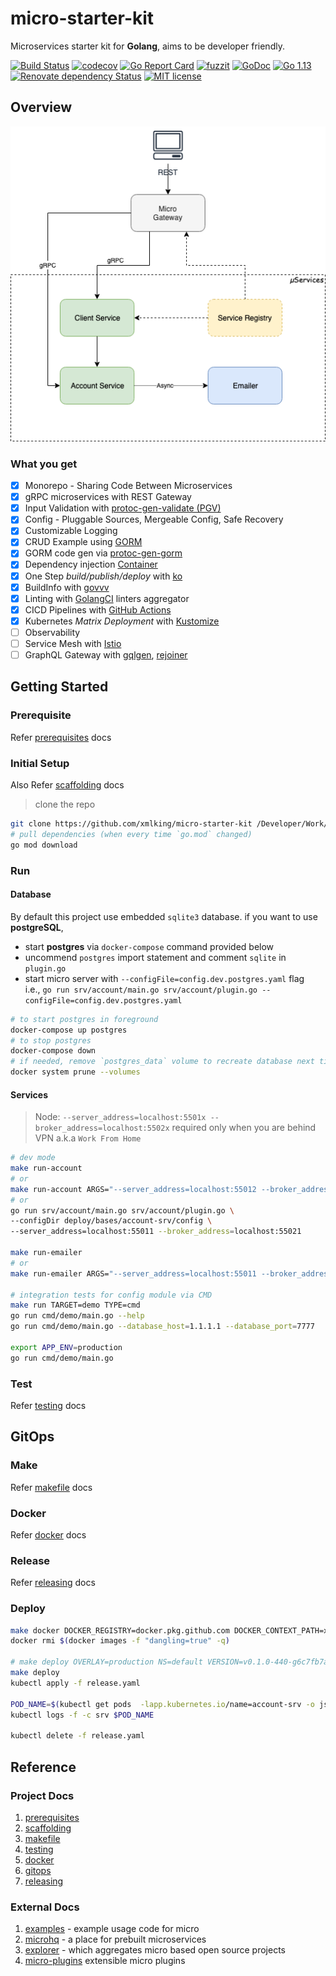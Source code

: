 # micro-starter-kit

Microservices starter kit for **Golang**, aims to be developer friendly.

[![Build Status](https://img.shields.io/endpoint.svg?url=https%3A%2F%2Factions-badge.atrox.dev%2Fxmlking%2Fmicro-starter-kit%2Fbadge%3Fref%3Ddevelop&style=popout)](https://actions-badge.atrox.dev/xmlking/micro-starter-kit/goto?ref=develop)
[![codecov](https://codecov.io/gh/xmlking/micro-starter-kit/branch/develop/graph/badge.svg)](https://codecov.io/gh/xmlking/micro-starter-kit)
[![Go Report Card](https://goreportcard.com/badge/github.com/xmlking/micro-starter-kit)](https://goreportcard.com/report/github.com/xmlking/micro-starter-kit)
[![fuzzit](https://app.fuzzit.dev/badge?org_id=xmlkinggithub&branch=develop)](https://app.fuzzit.dev/orgs/xmlkinggithub/dashboard)
[![GoDoc](https://godoc.org/github.com/xmlking/micro-starter-kit?status.svg)](https://godoc.org/github.com/xmlking/micro-starter-kit)
[![Go 1.13](https://img.shields.io/badge/go-1.13-9cf.svg)](https://golang.org/dl/)
[![Renovate dependency Status](https://img.shields.io/badge/renovate-enabled-brightgreen.svg)](https://renovatebot.com/)
[![MIT license](https://img.shields.io/badge/license-MIT-brightgreen.svg)](https://opensource.org/licenses/MIT)

## Overview

![Image of Deployment](docs/images/deployment.png)

### What you get

- [x] Monorepo - Sharing Code Between Microservices
- [x] gRPC microservices with REST Gateway
- [x] Input Validation with [protoc-gen-validate (PGV)](https://github.com/envoyproxy/protoc-gen-validate)
- [x] Config - Pluggable Sources, Mergeable Config, Safe Recovery
- [x] Customizable Logging
- [x] CRUD Example using [GORM](https://gorm.io/)
- [x] GORM code gen via [protoc-gen-gorm](https://github.com/infobloxopen/protoc-gen-gorm)
- [x] Dependency injection [Container](https://github.com/sarulabs/di)
- [x] One Step _build/publish/deploy_ with [ko](https://github.com/google/ko)
- [x] BuildInfo with [govvv](https://github.com/ahmetb/govvv)
- [x] Linting with [GolangCI](https://github.com/golangci/golangci-lint) linters aggregator
- [x] CICD Pipelines with [GitHub Actions](https://github.com/features/actions)
- [x] Kubernetes _Matrix Deployment_ with [Kustomize](https://kustomize.io/)
- [ ] Observability
- [ ] Service Mesh with [Istio](https://istio.io/)
- [ ] GraphQL Gateway with [gqlgen](https://gqlgen.com/), [rejoiner](https://github.com/google/rejoiner)

## Getting Started

### Prerequisite

Refer [prerequisites](docs/prerequisites.md) docs

### Initial Setup

Also Refer [scaffolding](docs/scaffolding.md) docs

> clone the repo

```bash
git clone https://github.com/xmlking/micro-starter-kit /Developer/Work/go/micro-starter-kit
# pull dependencies (when every time `go.mod` changed)
go mod download
```

### Run

#### Database

By default this project use embedded `sqlite3` database. if you want to use **postgreSQL**,

- start **postgres** via `docker-compose` command provided below
- uncommend `postgres` import statement and comment `sqlite` in `plugin.go`
- start micro server with `--configFile=config.dev.postgres.yaml` flag <br/>
  i.e., `go run srv/account/main.go srv/account/plugin.go --configFile=config.dev.postgres.yaml`

```bash
# to start postgres in foreground
docker-compose up postgres
# to stop postgres
docker-compose down
# if needed, remove `postgres_data` volume to recreate database next time, when you start.
docker system prune --volumes
```

#### Services

> Node: `--server_address=localhost:5501x --broker_address=localhost:5502x` required only when you are behind VPN a.k.a `Work From Home`

```bash
# dev mode
make run-account
# or
make run-account ARGS="--server_address=localhost:55012 --broker_address=localhost:55022"
# or
go run srv/account/main.go srv/account/plugin.go \
--configDir deploy/bases/account-srv/config \
--server_address=localhost:55011 --broker_address=localhost:55021

make run-emailer
# or
make run-emailer ARGS="--server_address=localhost:55011 --broker_address=localhost:55021"

# integration tests for config module via CMD
make run TARGET=demo TYPE=cmd
go run cmd/demo/main.go --help
go run cmd/demo/main.go --database_host=1.1.1.1 --database_port=7777

export APP_ENV=production
go run cmd/demo/main.go
```

### Test

Refer [testing](docs/testing.md) docs

## GitOps

### Make

Refer [makefile](docs/makefile.md) docs

### Docker

Refer [docker](docs/docker.md) docs

### Release

Refer [releasing](docs/releasing.md) docs

### Deploy

```bash
make docker DOCKER_REGISTRY=docker.pkg.github.com DOCKER_CONTEXT_PATH=xmlking/micro-starter-kit
docker rmi $(docker images -f "dangling=true" -q)

# make deploy OVERLAY=production NS=default VERSION=v0.1.0-440-g6c7fb7a
make deploy
kubectl apply -f release.yaml

POD_NAME=$(kubectl get pods  -lapp.kubernetes.io/name=account-srv -o jsonpath='{.items[0].metadata.name}')
kubectl logs -f -c srv $POD_NAME

kubectl delete -f release.yaml
```

## Reference

### Project Docs

1. [prerequisites](docs/prerequisites.md)
2. [scaffolding](docs/scaffolding.md)
3. [makefile](docs/makefile.md)
4. [testing](docs/testing.md)
5. [docker](docs/docker.md)
6. [gitops](docs/gitops.md)
7. [releasing](docs/releasing.md)

### External Docs

1. [examples](https://github.com/micro/examples) - example usage code for micro
2. [microhq](https://github.com/microhq) - a place for prebuilt microservices
3. [explorer](https://micro.mu/explore/) - which aggregates micro based open source projects
4. [micro-plugins](https://github.com/micro/go-plugins) extensible micro plugins
